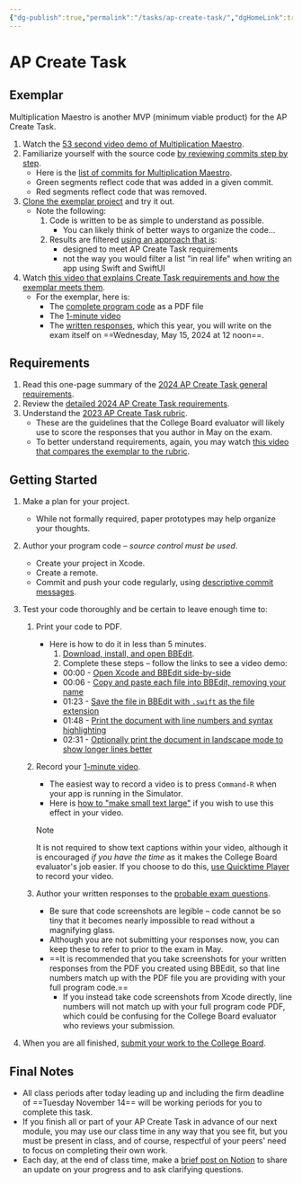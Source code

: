 ```yaml
---
{"dg-publish":true,"permalink":"/tasks/ap-create-task/","dgHomeLink":true,"dgShowToc":true}
---
```


# AP Create Task 

## Exemplar

Multiplication Maestro is another MVP (minimum viable product) for the AP Create Task.

1. Watch the [53 second video demo of Multiplication Maestro](https://www.russellgordon.ca/lcs/2021-22/MultiplicationMaestro/).
2. Familiarize yourself with the source code [by reviewing commits step by step](https://www.russellgordon.ca/lcs/2021-22/MultiplicationMaestro/commits/).
	-  Here is the [list of commits for Multiplication Maestro](https://github.com/lcs-rgordon/MultiplicationMaestro/commits/main).
    -  Green segments reflect code that was added in a given commit.
    -  Red segments reflect code that was removed.
4. [Clone the exemplar project](https://github.com/lcs-rgordon/MultiplicationMaestro) and try it out.
    - Note the following:
        1. Code is written to be as simple to understand as possible. 
            - You can likely think of better ways to organize the code...
        2. Results are filtered [using an approach that is](https://github.com/lcs-rgordon/MultiplicationMaestro/blob/8d20826a2c5db8e0ea06a941d9438384ca65891b/MultiplicationMaestro/Views/ContentView.swift#L219-L246):
            - designed to meet AP Create Task requirements
            - not the way you would filter a list "in real life" when writing an app using Swift and SwiftUI
5. Watch [this video that explains Create Task requirements and how the exemplar meets them](https://www.yout-ube.com/watch?v=xNn6gU_gvRo).
    - For the exemplar, here is: 
        - The [complete program code](https://www.russellgordon.ca/lcs/2023-24/ics4u/ap-create-task-program-code.pdf) as a PDF file
        - The [1-minute video](https://drive.google.com/file/d/18REb5dUpQzt7bMegkwxZNVyBzAqMWAgR/view)
        - The [written responses](https://www.russellgordon.ca/lcs/2023-24/ics4u/written-responses-with-program-code.pdf), which this year, you will write on the exam itself on ==Wednesday, May 15, 2024 at 12 noon==.

## Requirements

1. Read this one-page summary of the [2024 AP Create Task general requirements](https://apcentral.collegeboard.org/media/pdf/ap-csp-student-task-directions.pdf#page=3).
2. Review the [detailed 2024 AP Create Task requirements](https://apcentral.collegeboard.org/media/pdf/ap-csp-student-task-directions.pdf#page=4).
3. Understand the [2023 AP Create Task rubric](https://www.russellgordon.ca/lcs/2023-24/ics4u/ap-create-task-scoring-guidelines.pdf).
    - These are the guidelines that the College Board evaluator will likely use to score the responses that you author in May on the exam.
    - To better understand requirements, again, you may watch [this video that compares the exemplar to the rubric](https://www.yout-ube.com/watch?v=xNn6gU_gvRo).

## Getting Started
1. Make a plan for your project.
    - While not formally required, paper prototypes may help organize your thoughts.
2. Author your program code – _source control must be used_.
    - Create your project in Xcode.
    - Create a remote.
    - Commit and push your code regularly, using [descriptive commit messages](https://github.com/lcs-rgordon/MultiplicationMaestro/commits/main).
3. Test your code thoroughly and be certain to leave enough time to:
    1. Print your code to PDF.
	    - Here is how to do it in less than 5 minutes.
	        1. [Download, install, and open BBEdit](https://www.barebones.com).
	        2. Complete these steps – follow the links to see a video demo:
			- 00:00 - [Open Xcode and BBEdit side-by-side](https://www.youtube.com/watch?v=szNtDddK0T0&t=0s)
			- 00:06 - [Copy and paste each file into BBEdit, removing your name](https://www.youtube.com/watch?v=szNtDddK0T0&t=6s)
			- 01:23 - [Save the file in BBEdit with `.swift` as the file extension](https://www.youtube.com/watch?v=szNtDddK0T0&t=83s)
			- 01:48 - [Print the document with line numbers and syntax highlighting](https://www.youtube.com/watch?v=szNtDddK0T0&t=108s)
			- 02:31 - [Optionally print the document in landscape mode to show longer lines better](https://www.youtube.com/watch?v=szNtDddK0T0&t=151s)
    2. Record your [1-minute video](https://apcentral.collegeboard.org/media/pdf/ap-csp-student-task-directions.pdf#page=5).
        - The easiest way to record a video is to press `Command-R` when your app is running in the Simulator.
        - Here is [how to "make small text large"](https://www.russellgordon.ca/tips/embiggen-text-like-a-pro/) if you wish to use this effect in your video.
          
        > [!NOTE]
        > It is not required to show text captions within your video, although it is encouraged *if you have the time* as it makes the College Board evaluator's job easier. If you choose to do this, [use Quicktime Player](https://support.apple.com/en-ca/guide/quicktime-player/qtp97b08e666/10.5/mac/12.0) to record your video.
        
    3. Author your written responses to the [probable exam questions](https://russellgordon.ca/lcs/2023-24/ics4u/AP_Create_Task_2022-23_-_Submission_Requirements.pdf#page=3).
	    - Be sure that code screenshots are legible – code cannot be so tiny that it becomes nearly impossible to read without a magnifying glass.
	    - Although you are not submitting your responses now, you can keep these to refer to prior to the exam in May.
	    - ==It is recommended that you take screenshots for your written responses from the PDF you created using BBEdit, so that line numbers match up with the PDF file you are providing with your full program code.==
		    - If you instead take code screenshots from Xcode directly, line numbers will not match up with your full program code PDF, which could be confusing for the College Board evaluator who reviews your submission.
	      
4. When you are all finished, [submit your work to the College Board](https://digitalportfolio.collegeboard.org/).

## Final Notes

- All class periods after today leading up and including the firm deadline of ==Tuesday November 14== will be working periods for you to complete this task.
- If you finish all or part of your AP Create Task in advance of our next module, you may use our class time in any way that you see fit, but you must be present in class, and of course, respectful of your peers' need to focus on completing their own work.
- Each day, at the end of class time, make a [brief post on Notion](https://notion.so) to share an update on your progress and to ask clarifying questions.